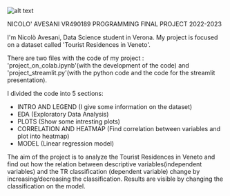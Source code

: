 
![alt text](https://kaisanet.altervista.org/bandiere_del_mondo/bandiere_mappa/bandiera_mappa_veneto.png)


NICOLO' AVESANI VR490189 
PROGRAMMING FINAL PROJECT 2022-2023

I'm Nicolò Avesani, Data Science student in Verona. 
My project is focused on a dataset called 'Tourist Residences in Veneto'.

There are two files with the code of my project : 'project_on_colab.ipynb'(with the development of the code) and 'project_streamlit.py'(with the python code and the code for the streamlit presentation).

I divided the code into 5 sections: 
- INTRO AND LEGEND (I give some information on the dataset)
- EDA (Exploratory Data Analysis)
- PLOTS (Show some intresting plots)
- CORRELATION AND HEATMAP (Find correlation between variables and plot into heatmap)
- MODEL (Linear regression model)

The aim of the project is to analyze the Tourist Residences in Veneto and find out how the relation between descriptive variables(independent variables) and the TR classification (dependent variable) change by increasing/decreasing the classification.
Results are visible by changing the classification on the model.

